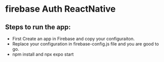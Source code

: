 # firebase Auth ReactNative

## Steps to run the app: 
* First Create an app in Firebase and copy your configuraiton. 
* Replace your configuration in firebase-config.js file and you are good to go. 
* npm install and npx expo start
